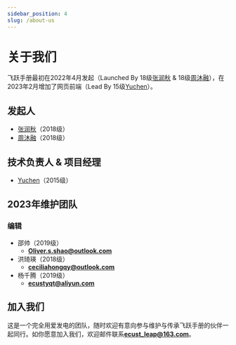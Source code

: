 ```yaml
---
sidebar_position: 4
slug: /about-us
---
```


# 关于我们

飞跃手册最初在2022年4月发起（Launched By 18级[张润秋](/maths/abroad/2018/paul) & 18级[周沐融](/social-public-mgm/work/2018/muro)），在2023年2月增加了网页前端（Lead By 15级[Yuchen](/cise/abroad/2015/yuchen)）。

## 发起人
- [张润秋](/maths/abroad/2018/paul)（2018级）
- [周沐融](/social-public-mgm/work/2018/muro)（2018级）

## 技术负责人 & 项目经理
- [Yuchen](/cise/abroad/2015/yuchen)（2015级）

## 2023年维护团队

### 编辑
- 邵帅（2019级）
  - **Oliver.s.shao@outlook.com**
- 洪琦瑛（2018级）
  - **ceciliahongqy@outlook.com**
- 杨千腾（2019级）
  - **ecustyqt@aliyun.com**

## 加入我们

这是一个完全用爱发电的团队，随时欢迎有意向参与维护与传承飞跃手册的伙伴一起同行。如你愿意加入我们，欢迎邮件联系**ecust_leap@163.com**。
